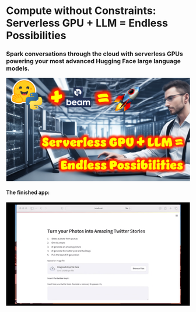 # Compute without Constraints: Serverless GPU + LLM = Endless Possibilities
### Spark conversations through the cloud with serverless GPUs powering your most advanced Hugging Face large language models.

<img src="https://github.com/fabiomatricardi/twitterStoryCreator/raw/main/BannerServerless.png" width=800>

#### The finished app:
<img src="https://github.com/fabiomatricardi/twitterStoryCreator/raw/main/TwitterApp.gif" width=600>
